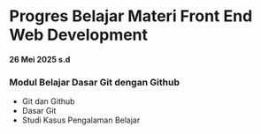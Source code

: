 # Progres Belajar Materi Front End Web Development

**26 Mei 2025 s.d**<br>
### Modul Belajar Dasar Git dengan Github
- Git dan Github
- Dasar Git
- Studi Kasus Pengalaman Belajar
